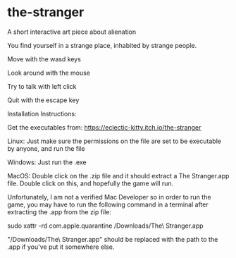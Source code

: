 # the-stranger
A short interactive art piece about alienation

You find yourself in a strange place, inhabited by strange people.


Move with the wasd keys

Look around with the mouse

Try to talk with left click

Quit with the escape key


Installation Instructions:

Get the executables from:
https://eclectic-kitty.itch.io/the-stranger

Linux: Just make sure the permissions on the file are set to be executable by anyone, and run the file

Windows: Just run the .exe

MacOS: Double click on the .zip file and it should extract a The Stranger.app file. Double click on this, and hopefully the game will run.

Unfortunately, I am not a verified Mac Developer so in order to run the game, you may have to run the following command in a terminal after extracting the .app from the zip file: 

sudo xattr -rd com.apple.quarantine /Downloads/The\ Stranger.app

"/Downloads/The\ Stranger.app" should be replaced with the path to the .app if you've put it somewhere else.
